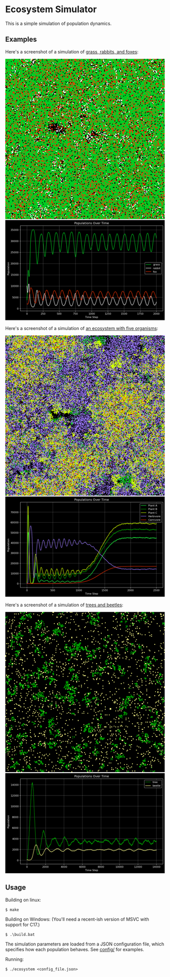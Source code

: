 Ecosystem Simulator
===================

This is a simple simulation of population dynamics.

Examples
--------

Here's a screenshot of a simulation of [grass, rabbits, and foxes](config/grass_rabbit_fox.json):

![screenshot](results/grass_rabbit_fox_screenshot.png)
![plot](results/grass_rabbit_fox_plot.png)

Here's a screenshot of a simulation of [an ecosystem with five organisms](config/balance.json):

![screenshot](results/balance_screenshot.png)
![plot](results/balance_plot.png)

Here's a screenshot of a simulation of [trees and beetles](config/tree_beetle.json):

![screenshot](results/tree_beetle_screenshot.png)
![plot](results/tree_beetle_plot.png)


Usage
-----

Building on linux:

    $ make
    
Building on Windows: (You'll need a recent-ish version of MSVC with support for C17.)

    $ .\build.bat

The simulation parameters are loaded from a JSON configuration file, which specifies how each population behaves. See
[config/](config/) for examples.

Running:

    $ ./ecosystem <config_file.json>
